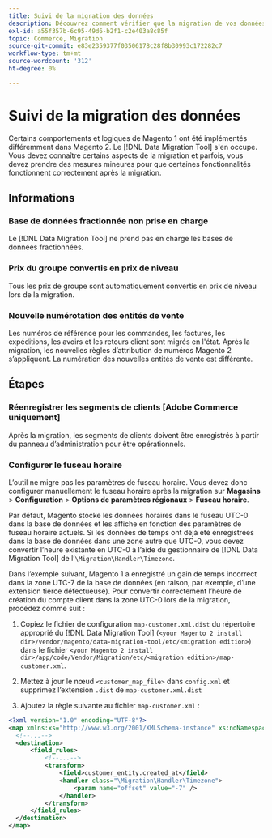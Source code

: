 ```yaml
---
title: Suivi de la migration des données
description: Découvrez comment vérifier que la migration de vos données Magento 1 vers Magento 2 a réussi et que toutes les fonctionnalités fonctionnent comme prévu.
exl-id: a55f357b-6c95-49d6-b2f1-c2e403a8c85f
topic: Commerce, Migration
source-git-commit: e83e2359377f03506178c28f8b30993c172282c7
workflow-type: tm+mt
source-wordcount: '312'
ht-degree: 0%

---
```


# Suivi de la migration des données

Certains comportements et logiques de Magento 1 ont été implémentés différemment dans Magento 2. Le [!DNL Data Migration Tool] s&#39;en occupe. Vous devez connaître certains aspects de la migration et parfois, vous devez prendre des mesures mineures pour que certaines fonctionnalités fonctionnent correctement après la migration.

## Informations

### Base de données fractionnée non prise en charge

Le [!DNL Data Migration Tool] ne prend pas en charge les bases de données fractionnées.

### Prix du groupe convertis en prix de niveau

Tous les prix de groupe sont automatiquement convertis en prix de niveau lors de la migration.

### Nouvelle numérotation des entités de vente

Les numéros de référence pour les commandes, les factures, les expéditions, les avoirs et les retours client sont migrés en l&#39;état. Après la migration, les nouvelles règles d’attribution de numéros Magento 2 s’appliquent. La numération des nouvelles entités de vente est différente.

## Étapes

### Réenregistrer les segments de clients [Adobe Commerce uniquement]

Après la migration, les segments de clients doivent être enregistrés à partir du panneau d’administration pour être opérationnels.

### Configurer le fuseau horaire

L’outil ne migre pas les paramètres de fuseau horaire. Vous devez donc configurer manuellement le fuseau horaire après la migration sur **Magasins** > **Configuration** > **Options de paramètres régionaux** > **Fuseau horaire**.

Par défaut, Magento stocke les données horaires dans le fuseau UTC-0 dans la base de données et les affiche en fonction des paramètres de fuseau horaire actuels. Si les données de temps ont déjà été enregistrées dans la base de données dans une zone autre que UTC-0, vous devez convertir l’heure existante en UTC-0 à l’aide du gestionnaire de [!DNL Data Migration Tool] de l’`\Migration\Handler\Timezone`.

Dans l’exemple suivant, Magento 1 a enregistré un gain de temps incorrect dans la zone UTC-7 de la base de données (en raison, par exemple, d’une extension tierce défectueuse). Pour convertir correctement l’heure de création du compte client dans la zone UTC-0 lors de la migration, procédez comme suit :

1. Copiez le fichier de configuration `map-customer.xml.dist` du répertoire approprié du [!DNL Data Migration Tool] (`<your Magento 2 install dir>/vendor/magento/data-migration-tool/etc/<migration edition>`) dans le fichier `<your Magento 2 install dir>/app/code/Vendor/Migration/etc/<migration edition>/map-customer.xml`.

1. Mettez à jour le nœud `<customer_map_file>` dans `config.xml` et supprimez l’extension `.dist` de `map-customer.xml.dist`

1. Ajoutez la règle suivante au fichier `map-customer.xml` :

```xml
<?xml version="1.0" encoding="UTF-8"?>
<map xmlns:xs="http://www.w3.org/2001/XMLSchema-instance" xs:noNamespaceSchemaLocation="../map.xsd">
  <!--...-->
  <destination>
      <field_rules>
          <!--...-->
          <transform>
              <field>customer_entity.created_at</field>
              <handler class="\Migration\Handler\Timezone">
                  <param name="offset" value="-7" />
              </handler>
          </transform>
      </field_rules>
  </destination>
</map>
```

